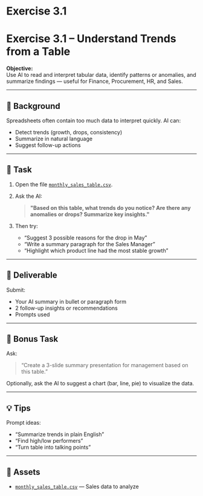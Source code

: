 # Exercise 3.1

# Exercise 3.1 – Understand Trends from a Table

**Objective:**  
Use AI to read and interpret tabular data, identify patterns or anomalies, and summarize findings — useful for Finance, Procurement, HR, and Sales.

---

## 🧠 Background

Spreadsheets often contain too much data to interpret quickly. AI can:
- Detect trends (growth, drops, consistency)
- Summarize in natural language
- Suggest follow-up actions

---

## 📝 Task

1. Open the file [`monthly_sales_table.csv`](assets/monthly_sales_table.csv).
2. Ask the AI:

   > **"Based on this table, what trends do you notice? Are there any anomalies or drops? Summarize key insights."**

3. Then try:
   - “Suggest 3 possible reasons for the drop in May”
   - “Write a summary paragraph for the Sales Manager”
   - “Highlight which product line had the most stable growth”

---

## 🎯 Deliverable

Submit:
- Your AI summary in bullet or paragraph form
- 2 follow-up insights or recommendations
- Prompts used

---

## 🔁 Bonus Task

Ask:
> “Create a 3-slide summary presentation for management based on this table.”

Optionally, ask the AI to suggest a chart (bar, line, pie) to visualize the data.

---

## 💡 Tips

Prompt ideas:
- “Summarize trends in plain English”
- “Find high/low performers”
- “Turn table into talking points”

---

## 📁 Assets

- [`monthly_sales_table.csv`](assets/monthly_sales_table.csv) — Sales data to analyze
